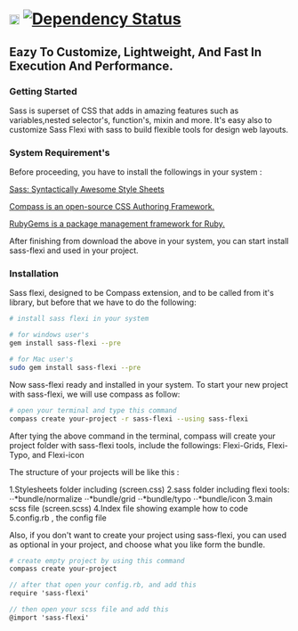 
<a href="http://badge.fury.io/rb/sass-flexi"><img src="https://badge.fury.io/rb/sass-flexi.svg" alt="Gem Version" height="18"></a> <a href='https://www.versioneye.com/ruby/sass-flexi/1.0.0'><img src='https://www.versioneye.com/ruby/sass-flexi/1.0.0/badge.svg' alt="Dependency Status" /></a>
==========

## Eazy To Customize, Lightweight, And Fast In Execution And Performance.

### Getting Started

Sass is superset of CSS that adds in amazing features such as variables,nested selector's, function's, mixin and more. It's easy also to customize Sass Flexi with sass to build flexible tools for design web layouts.

### System Requirement's

Before proceeding, you have to install the followings in your system :

[Sass: Syntactically Awesome Style Sheets](http://sass-lang.com/)

[Compass is an open-source CSS Authoring Framework.](http://compass-style.org/)

[RubyGems is a package management framework for Ruby.](https://rubygems.org/pages/download)

After finishing from download the above in your system, you can start install sass-flexi and used in your project.

### Installation

Sass flexi, designed to be Compass extension, and to be called from it's library, but before that we have to do the following:

```bash
# install sass flexi in your system

# for windows user's
gem install sass-flexi --pre

# for Mac user's
sudo gem install sass-flexi --pre
```
Now sass-flexi ready and installed in your system. To start your new project with sass-flexi, we will use compass as follow:
```bash
# open your terminal and type this command
compass create your-project -r sass-flexi --using sass-flexi
```
After tying the above command in the terminal, compass will create your project folder with sass-flexi tools, include the followings: Flexi-Grids, Flexi-Typo, and Flexi-icon

The structure of your projects will be like this :

1.Stylesheets folder including (screen.css)
2.sass folder including flexi tools:
⋅⋅*bundle/normalize
⋅⋅*bundle/grid
⋅⋅*bundle/typo
⋅⋅*bundle/icon
3.main scss file (screen.scss)
4.Index file showing example how to code
5.config.rb , the config file

Also, if you don't want to create your project using sass-flexi, you can used as optional in your project, and choose what you like form the bundle.

```bash
# create empty project by using this command
compass create your-project
```

```scss
// after that open your config.rb, and add this 
require 'sass-flexi'

// then open your scss file and add this 
@import 'sass-flexi'
```

